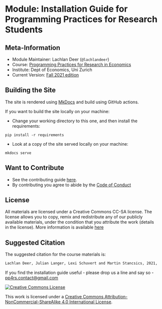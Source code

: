 <!-- markdownlint-disable MD033 -->
<!-- see https://github.com/DavidAnson/markdownlint for code to enable or disable rules -->

# Module:  Installation Guide for Programming Practices for Research Students

## Meta-Information

* Module Maintainer: Lachlan Deer (`@lachlandeer`)
* Course: [Programming Practices for Research in Economics](https://pp4rs.github.io)
* Institute: Dept of Economics, Uni Zurich
* Current Version: [Fall 2021 edition](https://pp4rs.github.io/2021-uzh-installation-guide)

## Building the Site

The site is rendered using [MkDocs](https://www.mkdocs.org/) and build using GitHub actions.

If you want to build the site locally on your machine:

* Change your working directory to this one, and then install the requirements:

```{.bash}
pip install -r requirements
```

* Look at a copy of the site served locally on your machine:

```{.bash}
mkdocs serve
```
## Want to Contribute

* See the contributing guide [here](CONTRIBUTING.md).
* By contributing you agree to abide by the [Code of Conduct](CONDUCT.md)

## License

All materials are licensed under a Creative Commons CC-SA license. The license allows you to copy, remix and redistribute any of our publicly available materials, under the condition that you attribute the work (details in the license). More information is available [here](http://creativecommons.org/licenses/by-sa/4.0/)

## Suggested Citation

The suggested citation for the course materials is:

``` bash
Lachlan Deer, Julian Langer, Lexi Schuvert and Martin Stancsics, 2021, Installation Guide, Programming Practices for Research in Economics, University of Zurich
```

If you find the installation guide useful - please drop us a line and say so - pp4rs.contact@gmail.com

<a rel="license" href="http://creativecommons.org/licenses/by-sa/4.0/"><img alt="Creative Commons License" style="border-width:0" src="https://i.creativecommons.org/l/by-sa/4.0/88x31.png" /></a><br />

This work is licensed under a <a rel="license" href="http://creativecommons.org/licenses/by-sa/4.0/">Creative Commons Attribution-NonCommercial-ShareAlike 4.0 International License</a>.
